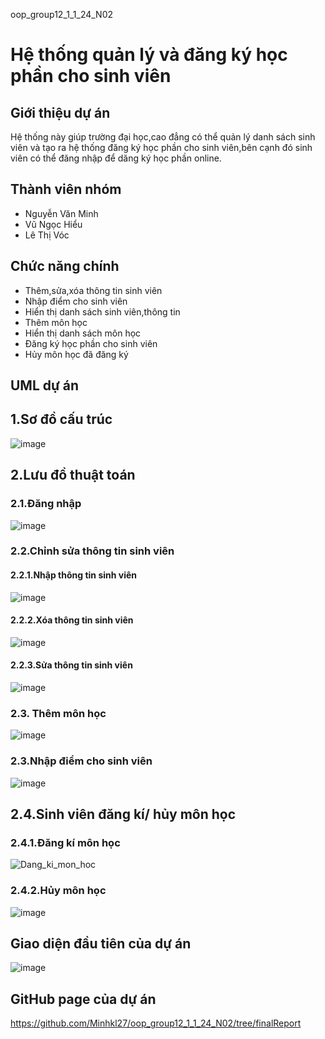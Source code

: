 oop_group12_1_1_24_N02
# Hệ thống quản lý và đăng ký học phần cho sinh viên
## Giới thiệu dự án
  Hệ thống này giúp trường đại học,cao đẳng có thể quản lý danh sách sinh viên và tạo ra hệ thống đăng ký học phần cho sinh viên,bên cạnh đó sinh viên có thể đăng nhập để dăng ký học phần     online.  
## Thành viên nhóm
  - Nguyễn Văn Minh
  - Vũ Ngọc Hiểu
  - Lê Thị Vóc 
## Chức năng chính
  - Thêm,sửa,xóa thông tin sinh viên
  - Nhập điểm cho sinh viên
  - Hiển thị danh sách sinh viên,thông tin
  - Thêm môn học
  - Hiển thị danh sách môn học
  - Đăng ký học phần cho sinh viên
  - Hủy môn học đã đăng ký
 ## UML dự án
 ## 1.Sơ đồ cấu trúc 
![image](https://github.com/user-attachments/assets/37e359e3-c9dd-4605-a80b-f9e1aa252637)
## 2.Lưu đồ thuật toán

### 2.1.Đăng nhập

![image](https://github.com/user-attachments/assets/8c5f4865-a544-4a97-929d-3a9e2c24d0ba)

### 2.2.Chỉnh sửa thông tin sinh viên

#### 2.2.1.Nhập thông tin sinh viên

![image](https://github.com/user-attachments/assets/fd00e651-9c2d-4a13-a3f0-0f74c5dd9581)
#### 2.2.2.Xóa thông tin sinh viên

![image](https://github.com/user-attachments/assets/cb731d2c-a1dd-4628-9329-635119b5b754)
#### 2.2.3.Sửa thông tin sinh viên

![image](https://github.com/user-attachments/assets/bd4109d1-67fc-4056-bd1f-644508c188d8)
### 2.3. Thêm môn học

![image](https://github.com/user-attachments/assets/5e452b9e-62a6-4341-87cb-fc585eeaf905)
### 2.3.Nhập điểm cho sinh viên

![image](https://github.com/user-attachments/assets/7cc02799-13e1-43f0-bbdf-a30576f7b074)


## 2.4.Sinh viên đăng kí/ hủy môn học

### 2.4.1.Đăng kí môn học

![Dang_ki_mon_hoc](https://github.com/user-attachments/assets/c0ac8204-a710-4f72-8045-72d03f6d6852)

### 2.4.2.Hủy môn học

![image](https://github.com/user-attachments/assets/b0ffeb1f-b7eb-4b41-a526-d384ba7b4cda)

## Giao diện đầu tiên của dự án

![image](https://github.com/user-attachments/assets/bba78eb7-7d74-40a7-807c-3fe329ed0153)


## GitHub page của dự án
https://github.com/Minhkl27/oop_group12_1_1_24_N02/tree/finalReport
